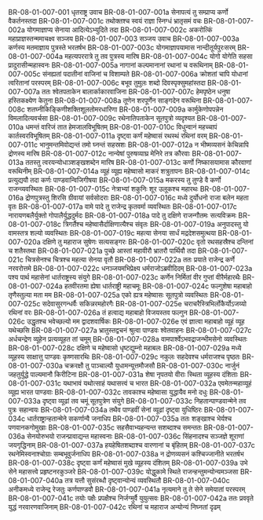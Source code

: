 BR-08-01-007-001  धृतराष्ट्र उवाच
BR-08-01-007-001a सेनापत्यं तु सम्प्राप्य कर्णो वैकर्तनस्तदा
BR-08-01-007-001c तथोक्तश्च स्वयं राज्ञा स्निग्धं भ्रातृसमं वचः
BR-08-01-007-002a योगमाज्ञाप्य सेनाया आदित्येऽभ्युदिते तदा
BR-08-01-007-002c अकरोत्किं महाप्राज्ञस्तन्ममाचक्ष्व सञ्जय
BR-08-01-007-003  सञ्जय उवाच
BR-08-01-007-003a कर्णस्य मतमाज्ञाय पुत्रस्ते भरतर्षभ
BR-08-01-007-003c योगमाज्ञापयामास नान्दीतूर्यपुरःसरम्
BR-08-01-007-004a महत्यपररात्रे तु तव पुत्रस्य मारिष
BR-08-01-007-004c योगो योगेति सहसा प्रादुरासीन्महास्वनः
BR-08-01-007-005a नागानां कल्पमानानां रथानां च वरूथिनाम्
BR-08-01-007-005c संनह्यतां पदातीनां वाजिनां च विशाम्पते
BR-08-01-007-006a क्रोशतां चापि योधानां त्वरितानां परस्परम्
BR-08-01-007-006c बभूव तुमुलः शब्दो दिवस्पृक्सुमहांस्तदा
BR-08-01-007-007a ततः श्वेतपताकेन बालार्काकारवाजिना
BR-08-01-007-007c हेमपृष्ठेन धनुषा हस्तिकक्ष्येण केतुना
BR-08-01-007-008a तूणेन शरपूर्णेन साङ्गदेन वरूथिना
BR-08-01-007-008c शतघ्नीकिङ्किणीशक्तिशूलतोमरधारिणा
BR-08-01-007-009a कार्मुकेणोपपन्नेन विमलादित्यवर्चसा
BR-08-01-007-009c रथेनातिपताकेन सूतपुत्रो व्यदृश्यत
BR-08-01-007-010a धमन्तं वारिजं तात हेमजालविभूषितम्
BR-08-01-007-010c विधुन्वानं महच्चापं कार्तस्वरविभूषितम्
BR-08-01-007-011a दृष्ट्वा कर्णं महेष्वासं रथस्थं रथिनां वरम्
BR-08-01-007-011c भानुमन्तमिवोद्यन्तं तमो घ्नन्तं सहस्रशः
BR-08-01-007-012a न भीष्मव्यसनं केचिन्नापि द्रोणस्य मारिष
BR-08-01-007-012c नान्येषां पुरुषव्याघ्र मेनिरे तत्र कौरवाः
BR-08-01-007-013a ततस्तु त्वरयन्योधाञ्शङ्खशब्देन मारिष
BR-08-01-007-013c कर्णो निष्कासयामास कौरवाणां वरूथिनीम्
BR-08-01-007-014a व्यूहं व्यूह्य महेष्वासो माकरं शत्रुतापनः
BR-08-01-007-014c प्रत्युद्ययौ तदा कर्णः पाण्डवान्विजिगीषया
BR-08-01-007-015a मकरस्य तु तुण्डे वै कर्णो राजन्व्यवस्थितः
BR-08-01-007-015c नेत्राभ्यां शकुनिः शूर उलूकश्च महारथः
BR-08-01-007-016a द्रोणपुत्रस्तु शिरसि ग्रीवायां सर्वसोदराः
BR-08-01-007-016c मध्ये दुर्योधनो राजा बलेन महता वृतः
BR-08-01-007-017a वामे पादे तु राजेन्द्र कृतवर्मा व्यवस्थितः
BR-08-01-007-017c नारायणबलैर्युक्तो गोपालैर्युद्धदुर्मदः
BR-08-01-007-018a पादे तु दक्षिणे राजन्गौतमः सत्यविक्रमः
BR-08-01-007-018c त्रिगर्तैश्च महेष्वासैर्दाक्षिणात्यैश्च संवृतः
BR-08-01-007-019a अनुपादस्तु यो वामस्तत्र शल्यो व्यवस्थितः
BR-08-01-007-019c महत्या सेनया सार्धं मद्रदेशसमुत्थया
BR-08-01-007-020a दक्षिणे तु महाराज सुषेणः सत्यसङ्गरः
BR-08-01-007-020c वृतो रथसहस्रैश्च दन्तिनां च शतैस्तथा
BR-08-01-007-021a पुच्छे आस्तां महावीरौ भ्रातरौ पार्थिवौ तदा
BR-08-01-007-021c चित्रसेनश्च चित्रश्च महत्या सेनया वृतौ
BR-08-01-007-022a ततः प्रयाते राजेन्द्र कर्णे नरवरोत्तमे
BR-08-01-007-022c धनञ्जयमभिप्रेक्ष्य धर्मराजोऽब्रवीदिदम्
BR-08-01-007-023a पश्य पार्थ महासेनां धार्तराष्ट्रस्य संयुगे
BR-08-01-007-023c कर्णेन निर्मितां वीर गुप्तां वीरैर्महारथैः
BR-08-01-007-024a हतवीरतमा ह्येषा धार्तराष्ट्री महाचमूः
BR-08-01-007-024c फल्गुशेषा महाबाहो तृणैस्तुल्या मता मम
BR-08-01-007-025a एको ह्यत्र महेष्वासः सूतपुत्रो व्यवस्थितः
BR-08-01-007-025c सदेवासुरगन्धर्वैः सकिन्नरमहोरगैः
BR-08-01-007-025e चराचरैस्त्रिभिर्लोकैर्योऽजय्यो रथिनां वरः
BR-08-01-007-026a तं हत्वाद्य महाबाहो विजयस्तव फल्गुन
BR-08-01-007-026c उद्धृतश्च भवेच्छल्यो मम द्वादशवार्षिकः
BR-08-01-007-026e एवं ज्ञात्वा महाबाहो व्यूहं व्यूह यथेच्छसि
BR-08-01-007-027a भ्रातुस्तद्वचनं श्रुत्वा पाण्डवः श्वेतवाहनः
BR-08-01-007-027c अर्धचन्द्रेण व्यूहेन प्रत्यव्यूहत तां चमूम्
BR-08-01-007-028a वामपार्श्वेऽभवद्राजन्भीमसेनो व्यवस्थितः
BR-08-01-007-028c दक्षिणे च महेष्वासो धृष्टद्युम्नो महाबलः
BR-08-01-007-029a मध्ये व्यूहस्य साक्षात्तु पाण्डवः कृष्णसारथिः
BR-08-01-007-029c नकुलः सहदेवश्च धर्मराजश्च पृष्ठतः
BR-08-01-007-030a चक्ररक्षौ तु पाञ्चाल्यौ युधामन्यूत्तमौजसौ
BR-08-01-007-030c नार्जुनं जहतुर्युद्धे पाल्यमानौ किरीटिना
BR-08-01-007-031a शेषा नृपतयो वीराः स्थिता व्यूहस्य दंशिताः
BR-08-01-007-031c यथाभावं यथोत्साहं यथासत्त्वं च भारत
BR-08-01-007-032a एवमेतन्महाव्यूहं व्यूह्य भारत पाण्डवाः
BR-08-01-007-032c तावकाश्च महेष्वासा युद्धायैव मनो दधुः
BR-08-01-007-033a दृष्ट्वा व्यूढां तव चमूं सूतपुत्रेण संयुगे
BR-08-01-007-033c निहतान्पाण्डवान्मेने तव पुत्रः सहान्वयः
BR-08-01-007-034a तथैव पाण्डवीं सेनां व्यूढां दृष्ट्वा युधिष्ठिरः
BR-08-01-007-034c धार्तराष्ट्रान्हतान्मेने सकर्णान्वै जनाधिप
BR-08-01-007-035a ततः शङ्खाश्च भेर्यश्च पणवानकगोमुखाः
BR-08-01-007-035c सहसैवाभ्यहन्यन्त सशब्दाश्च समन्ततः
BR-08-01-007-036a सेनयोरुभयो राजन्प्रावाद्यन्त महास्वनाः
BR-08-01-007-036c सिंहनादश्च सञ्जज्ञे शूराणां जयगृद्धिनाम्
BR-08-01-007-037a हयहेषितशब्दाश्च वारणानां च बृंहितम्
BR-08-01-007-037c रथनेमिस्वनाश्चोग्राः सम्बभूवुर्जनाधिप
BR-08-01-007-038a न द्रोणव्यसनं कश्चिज्जानीते भरतर्षभ
BR-08-01-007-038c दृष्ट्वा कर्णं महेष्वासं मुखे व्यूहस्य दंशितम्
BR-08-01-007-039a उभे सेने महासत्त्वे प्रहृष्टनरकुञ्जरे
BR-08-01-007-039c योद्धुकामे स्थिते राजन्हन्तुमन्योन्यमञ्जसा
BR-08-01-007-040a तत्र यत्तौ सुसंरब्धौ दृष्ट्वान्योन्यं व्यवस्थितौ
BR-08-01-007-040c अनीकमध्ये राजेन्द्र रेजतुः कर्णपाण्डवौ
BR-08-01-007-041a नृत्यमाने तु ते सेने समेयातां परस्परम्
BR-08-01-007-041c तयोः पक्षैः प्रपक्षैश्च निर्जग्मुर्वै युयुत्सवः
BR-08-01-007-042a ततः प्रववृते युद्धं नरवारणवाजिनाम्
BR-08-01-007-042c रथिनां च महाराज अन्योन्यं निघ्नतां दृढम्

